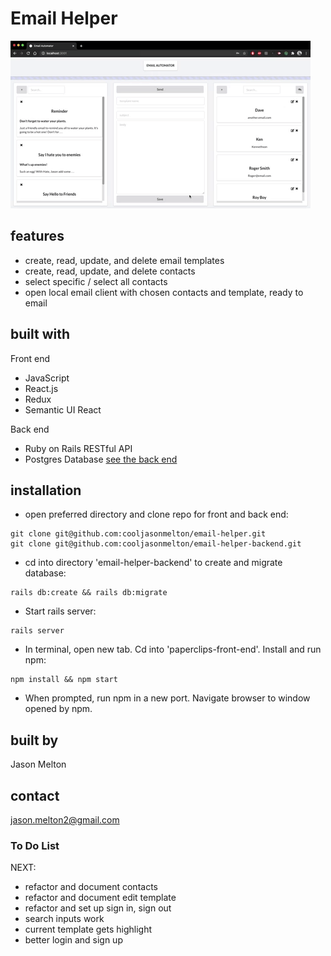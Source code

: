 # Email Helper

<img src="https://github.com/cooljasonmelton/email-automater/blob/master/demo.gif"/>




## features
* create, read, update, and delete email templates
* create, read, update, and delete contacts
* select specific / select all contacts
* open local email client with chosen contacts and template, ready to email 

## built with
Front end 
- JavaScript 
- React.js
- Redux
- Semantic UI React

Back end 
- Ruby on Rails RESTful API
- Postgres Database
 <a href="https://github.com/cooljasonmelton/email-helper-backend"> see the back end </a>

## installation
- open preferred directory and clone repo for front and back end:
```
git clone git@github.com:cooljasonmelton/email-helper.git
git clone git@github.com:cooljasonmelton/email-helper-backend.git
```
- cd into directory 'email-helper-backend' to create and migrate database:
```
rails db:create && rails db:migrate
```
- Start rails server:
```
rails server
```
- In terminal, open new tab. Cd into 'paperclips-front-end'. Install and run npm:
```
npm install && npm start
```
- When prompted, run npm in a new port. Navigate browser to window opened by npm.

## built by 
Jason Melton

## contact
jason.melton2@gmail.com

### To Do List 

NEXT: 
* refactor and document contacts 
* refactor and document edit template
* refactor and set up sign in, sign out
* search inputs work
* current template gets highlight
* better login and sign up 
